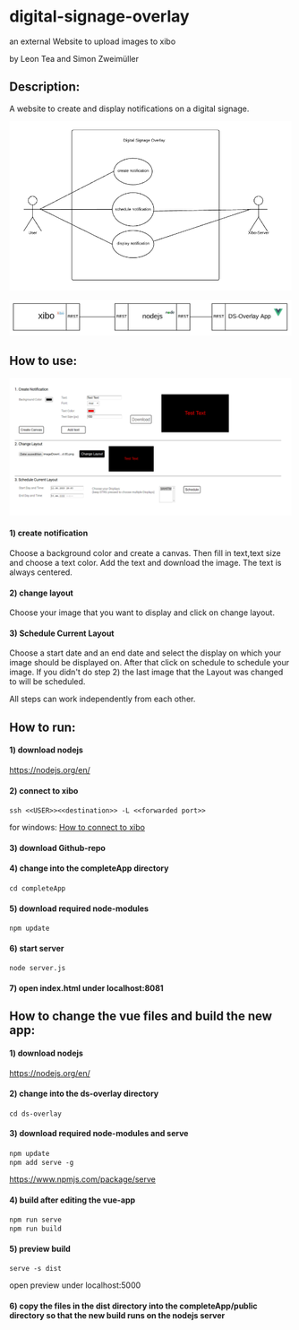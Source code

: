 # digital-signage-overlay
an external Website to upload images to xibo
			
by Leon Tea and Simon Zweimüller
			
## Description:

A website to create and display notifications on a digital signage.

![Usecase Diagramm](/img/usecase_diagramm.png)
			
![Systemarchitektur](/img/Systemarchitektur.PNG)
		
## How to use:

![app](/img/app.png)

#### 1) create notification
Choose a background color and create a canvas. Then fill in text,text size and choose a text color. Add the text and download the image. The text is always centered.

#### 2) change layout
Choose your image that you want to display and click on change layout.

#### 3) Schedule Current Layout
Choose a start date and an end date and select the display on which your image should be displayed on. After that click on schedule to schedule your image. If you didn't do step 2) the last image that the Layout was changed to will be scheduled.

All steps can work independently from each other.
		
## How to run:


#### 1) download nodejs

<https://nodejs.org/en/>


#### 2) connect to xibo

	ssh <<USER>><<destination>> -L <<forwarded port>>
	
for windows: [How to connect to xibo](connectToXibo.md)


#### 3) download Github-repo


#### 4) change into the completeApp directory

	cd completeApp


#### 5) download required node-modules

	npm update


#### 6) start server

	node server.js


#### 7) open index.html under localhost:8081


## How to change the vue files and build the new app:					


#### 1) download nodejs

<https://nodejs.org/en/>


#### 2)	change into the ds-overlay directory
	
	cd ds-overlay


#### 3) download required node-modules and serve
	
	npm update
	npm add serve -g

<https://www.npmjs.com/package/serve>


#### 4) build after editing the vue-app 

	npm run serve
	npm run build


#### 5) preview build
			
	serve -s dist

open preview under localhost:5000


#### 6) copy the files in the dist directory into the completeApp/public directory so that the new build runs on the nodejs server

